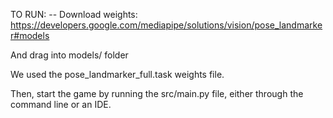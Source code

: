 TO RUN:
-- Download weights: https://developers.google.com/mediapipe/solutions/vision/pose_landmarker#models

And drag into models/ folder

We used the pose_landmarker_full.task weights file.

Then, start the game by running the src/main.py file, either through the command line or an IDE.
